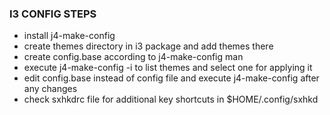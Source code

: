### I3 CONFIG STEPS
- install j4-make-config
- create themes directory in i3 package and add themes there
- create config.base according to j4-make-config man
- execute j4-make-config -i to list themes and select one for applying it
- edit config.base instead of config file and execute j4-make-config after any changes
- check sxhkdrc file for additional key shortcuts in $HOME/.config/sxhkd

